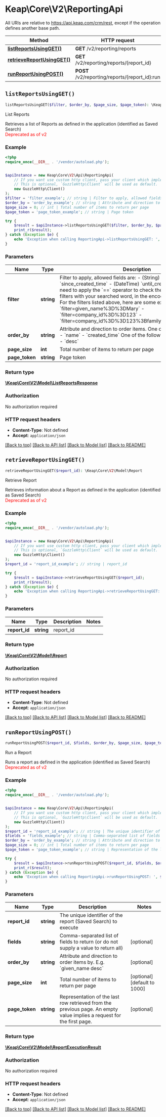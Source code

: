 # Keap\Core\V2\ReportingApi

All URIs are relative to https://api.keap.com/crm/rest, except if the operation defines another base path.

| Method | HTTP request | Description |
| ------------- | ------------- | ------------- |
| [**listReportsUsingGET()**](ReportingApi.md#listReportsUsingGET) | **GET** /v2/reporting/reports | List Reports |
| [**retrieveReportUsingGET()**](ReportingApi.md#retrieveReportUsingGET) | **GET** /v2/reporting/reports/{report_id} | Retrieve Report |
| [**runReportUsingPOST()**](ReportingApi.md#runReportUsingPOST) | **POST** /v2/reporting/reports/{report_id}:run | Run a Report |


## `listReportsUsingGET()`

```php
listReportsUsingGET($filter, $order_by, $page_size, $page_token): \Keap\Core\V2\Model\ListReportsResponse
```

List Reports

Retrieves a list of Reports as defined in the application (identified as Saved Search)<br/><span style='color:red'>Deprecated as of v2</span>

### Example

```php
<?php
require_once(__DIR__ . '/vendor/autoload.php');


$apiInstance = new Keap\Core\V2\Api\ReportingApi(
    // If you want use custom http client, pass your client which implements `GuzzleHttp\ClientInterface`.
    // This is optional, `GuzzleHttp\Client` will be used as default.
    new GuzzleHttp\Client()
);
$filter = 'filter_example'; // string | Filter to apply, allowed fields are: - (String) `name` - (DateTime) `since_created_time` - (DateTime) `until_created_time`  You will need to apply the `==` operator to check the equality of one of the filters with your searched  word, in the encoded form `%3D%3D`. For the filters listed above, here are some examples: - `filter=given_name%3D%3DMary` - `filter=company_id%3D%3D123` - `filter=company_id%3D%3D123%3Bfamily_name%3D%3DSmith`
$order_by = 'order_by_example'; // string | Attribute and direction to order items. One of the following fields: - `name` - `created_time`  One of the following directions: - `asc` - `desc`
$page_size = 0; // int | Total number of items to return per page
$page_token = 'page_token_example'; // string | Page token

try {
    $result = $apiInstance->listReportsUsingGET($filter, $order_by, $page_size, $page_token);
    print_r($result);
} catch (Exception $e) {
    echo 'Exception when calling ReportingApi->listReportsUsingGET: ', $e->getMessage(), PHP_EOL;
}
```

### Parameters

| Name | Type | Description  | Notes |
| ------------- | ------------- | ------------- | ------------- |
| **filter** | **string**| Filter to apply, allowed fields are: - (String) &#x60;name&#x60; - (DateTime) &#x60;since_created_time&#x60; - (DateTime) &#x60;until_created_time&#x60;  You will need to apply the &#x60;&#x3D;&#x3D;&#x60; operator to check the equality of one of the filters with your searched  word, in the encoded form &#x60;%3D%3D&#x60;. For the filters listed above, here are some examples: - &#x60;filter&#x3D;given_name%3D%3DMary&#x60; - &#x60;filter&#x3D;company_id%3D%3D123&#x60; - &#x60;filter&#x3D;company_id%3D%3D123%3Bfamily_name%3D%3DSmith&#x60; | [optional] |
| **order_by** | **string**| Attribute and direction to order items. One of the following fields: - &#x60;name&#x60; - &#x60;created_time&#x60;  One of the following directions: - &#x60;asc&#x60; - &#x60;desc&#x60; | [optional] |
| **page_size** | **int**| Total number of items to return per page | [optional] |
| **page_token** | **string**| Page token | [optional] |

### Return type

[**\Keap\Core\V2\Model\ListReportsResponse**](../Model/ListReportsResponse.md)

### Authorization

No authorization required

### HTTP request headers

- **Content-Type**: Not defined
- **Accept**: `application/json`

[[Back to top]](#) [[Back to API list]](../../README.md#endpoints)
[[Back to Model list]](../../README.md#models)
[[Back to README]](../../README.md)

## `retrieveReportUsingGET()`

```php
retrieveReportUsingGET($report_id): \Keap\Core\V2\Model\Report
```

Retrieve Report

Retrieves information about a Report as defined in the application (identified as Saved Search)<br/><span style='color:red'>Deprecated as of v2</span>

### Example

```php
<?php
require_once(__DIR__ . '/vendor/autoload.php');


$apiInstance = new Keap\Core\V2\Api\ReportingApi(
    // If you want use custom http client, pass your client which implements `GuzzleHttp\ClientInterface`.
    // This is optional, `GuzzleHttp\Client` will be used as default.
    new GuzzleHttp\Client()
);
$report_id = 'report_id_example'; // string | report_id

try {
    $result = $apiInstance->retrieveReportUsingGET($report_id);
    print_r($result);
} catch (Exception $e) {
    echo 'Exception when calling ReportingApi->retrieveReportUsingGET: ', $e->getMessage(), PHP_EOL;
}
```

### Parameters

| Name | Type | Description  | Notes |
| ------------- | ------------- | ------------- | ------------- |
| **report_id** | **string**| report_id | |

### Return type

[**\Keap\Core\V2\Model\Report**](../Model/Report.md)

### Authorization

No authorization required

### HTTP request headers

- **Content-Type**: Not defined
- **Accept**: `application/json`

[[Back to top]](#) [[Back to API list]](../../README.md#endpoints)
[[Back to Model list]](../../README.md#models)
[[Back to README]](../../README.md)

## `runReportUsingPOST()`

```php
runReportUsingPOST($report_id, $fields, $order_by, $page_size, $page_token): \Keap\Core\V2\Model\ReportExecutionResult
```

Run a Report

Runs a report as defined in the application (identified as Saved Search)<br/><span style='color:red'>Deprecated as of v2</span>

### Example

```php
<?php
require_once(__DIR__ . '/vendor/autoload.php');


$apiInstance = new Keap\Core\V2\Api\ReportingApi(
    // If you want use custom http client, pass your client which implements `GuzzleHttp\ClientInterface`.
    // This is optional, `GuzzleHttp\Client` will be used as default.
    new GuzzleHttp\Client()
);
$report_id = 'report_id_example'; // string | The unique identifier of the report (Saved Search) to execute
$fields = 'fields_example'; // string | Comma-separated list of fields to return (or do not supply a value to return all)
$order_by = 'order_by_example'; // string | Attribute and direction to order items by. E.g. `given_name desc`
$page_size = 0; // int | Total number of items to return per page
$page_token = 'page_token_example'; // string | Representation of the last row retrieved from the previous page. An empty value implies a request for the first page.

try {
    $result = $apiInstance->runReportUsingPOST($report_id, $fields, $order_by, $page_size, $page_token);
    print_r($result);
} catch (Exception $e) {
    echo 'Exception when calling ReportingApi->runReportUsingPOST: ', $e->getMessage(), PHP_EOL;
}
```

### Parameters

| Name | Type | Description  | Notes |
| ------------- | ------------- | ------------- | ------------- |
| **report_id** | **string**| The unique identifier of the report (Saved Search) to execute | |
| **fields** | **string**| Comma-separated list of fields to return (or do not supply a value to return all) | [optional] |
| **order_by** | **string**| Attribute and direction to order items by. E.g. &#x60;given_name desc&#x60; | [optional] |
| **page_size** | **int**| Total number of items to return per page | [optional] [default to 1000] |
| **page_token** | **string**| Representation of the last row retrieved from the previous page. An empty value implies a request for the first page. | [optional] |

### Return type

[**\Keap\Core\V2\Model\ReportExecutionResult**](../Model/ReportExecutionResult.md)

### Authorization

No authorization required

### HTTP request headers

- **Content-Type**: Not defined
- **Accept**: `application/json`

[[Back to top]](#) [[Back to API list]](../../README.md#endpoints)
[[Back to Model list]](../../README.md#models)
[[Back to README]](../../README.md)
